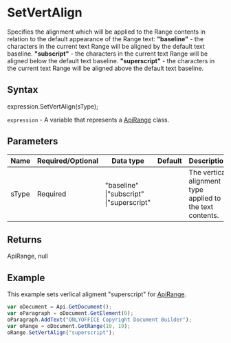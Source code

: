 # SetVertAlign

Specifies the alignment which will be applied to the Range contents in relation to the default appearance of the Range text:**"baseline"** - the characters in the current text Range will be aligned by the default text baseline.**"subscript"** - the characters in the current text Range will be aligned below the default text baseline.**"superscript"** - the characters in the current text Range will be aligned above the default text baseline.

## Syntax

expression.SetVertAlign(sType);

`expression` - A variable that represents a [ApiRange](../ApiRange.md) class.

## Parameters

| **Name** | **Required/Optional** | **Data type** | **Default** | **Description** |
| ------------- | ------------- | ------------- | ------------- | ------------- |
| sType | Required | "baseline" &#124;"subscript" &#124;"superscript" |  | The vertical alignment type applied to the text contents. |

## Returns

ApiRange, null

## Example

This example sets verlical aligment "superscript" for [ApiRange](../ApiRange.md).

```javascript
var oDocument = Api.GetDocument();
var oParagraph = oDocument.GetElement(0);
oParagraph.AddText("ONLYOFFICE Copyright Document Builder");
var oRange = oDocument.GetRange(10, 19);
oRange.SetVertAlign("superscript");
```
